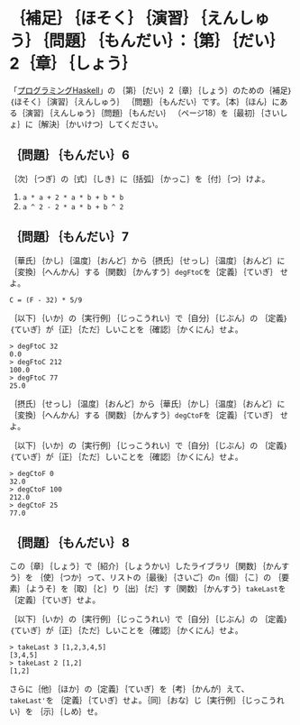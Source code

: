 ｛補足｝｛ほそく｝｛演習｝｛えんしゅう｝｛問題｝｛もんだい｝：｛第｝｛だい｝2｛章｝｛しょう｝
=============================================================================================

「[プログラミングHaskell](http://www.amazon.co.jp/gp/product/4274067815/)」の
｛第｝｛だい｝2｛章｝｛しょう｝のための｛補足｝｛ほそく｝｛演習｝｛えんしゅう｝
｛問題｝｛もんだい｝です。｛本｝｛ほん｝にある｛演習｝｛えんしゅう｝｛問題｝｛もんだい｝
（ページ18）を｛最初｝｛さいしょ｝に｛解決｝｛かいけつ｝してください。

｛問題｝｛もんだい｝6
---------------------

｛次｝｛つぎ｝の｛式｝｛しき｝に｛括弧｝｛かっこ｝を｛付｝｛つ｝けよ。

1. `a * a + 2 * a * b + b * b`
2. `a ^ 2 - 2 * a * b + b ^ 2`

｛問題｝｛もんだい｝7
---------------------

｛華氏｝｛かし｝｛温度｝｛おんど｝から｛摂氏｝｛せっし｝｛温度｝｛おんど｝に
｛変換｝｛へんかん｝する｛関数｝｛かんすう｝`degFtoC`を｛定義｝｛ていぎ｝
せよ。

    C = (F - 32) * 5/9

｛以下｝｛いか｝の｛実行例｝｛じっこうれい｝で｛自分｝｛じぶん｝の
｛定義｝｛ていぎ｝が｛正｝｛ただ｝しいことを｛確認｝｛かくにん｝せよ。

    > degFtoC 32
    0.0
    > degFtoC 212
    100.0
    > degFtoC 77
    25.0

｛摂氏｝｛せっし｝｛温度｝｛おんど｝から｛華氏｝｛かし｝｛温度｝｛おんど｝に
｛変換｝｛へんかん｝する｛関数｝｛かんすう｝`degCtoF`を｛定義｝｛ていぎ｝
せよ。

｛以下｝｛いか｝の｛実行例｝｛じっこうれい｝で｛自分｝｛じぶん｝の
｛定義｝｛ていぎ｝が｛正｝｛ただ｝しいことを｛確認｝｛かくにん｝せよ。

    > degCtoF 0
    32.0
    > degCtoF 100
    212.0
    > degCtoF 25
    77.0

｛問題｝｛もんだい｝8
---------------------

この｛章｝｛しょう｝で｛紹介｝｛しょうかい｝したライブラリ｛関数｝｛かんすう｝を
｛使｝｛つか｝って、リストの｛最後｝｛さいご｝の`n`｛個｝｛こ｝の
｛要素｝｛ようそ｝を｛取｝｛と｝り｛出｝｛だ｝す｛関数｝｛かんすう｝`takeLast`を
｛定義｝｛ていぎ｝せよ。

｛以下｝｛いか｝の｛実行例｝｛じっこうれい｝で｛自分｝｛じぶん｝の
｛定義｝｛ていぎ｝が｛正｝｛ただ｝しいことを｛確認｝｛かくにん｝せよ。

    > takeLast 3 [1,2,3,4,5]
    [3,4,5]
    > takeLast 2 [1,2]
    [1,2]

さらに｛他｝｛ほか｝の｛定義｝｛ていぎ｝を｛考｝｛かんが｝えて、`takeLast'`を
｛定義｝｛ていぎ｝せよ。｛同｝｛おな｝じ｛実行例｝｛じっこうれい｝を
｛示｝｛しめ｝せ。
